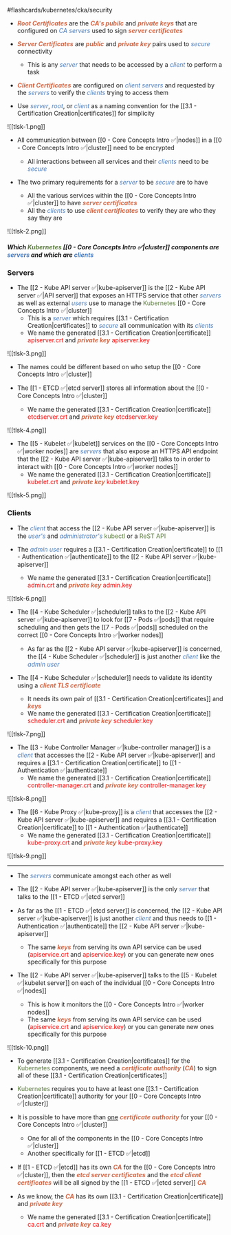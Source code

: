 #flashcards/kubernetes/cka/security

- <b><i><span style="color:#d46644">Root Certificates</span></i></b> are the <b><i><span style="color:#d46644">CA's pubilc</span></i></b> and <b><i><span style="color:#d46644">private keys</span></i></b> that are configured on <i><span style="color:#477bbe">CA servers</span></i> used to sign <b><i><span style="color:#d46644">server certificates</span></i></b>

- <b><i><span style="color:#d46644">Server Certificates</span></i></b> are <b><i><span style="color:#d46644">public</span></i></b> and <b><i><span style="color:#d46644">private key</span></i></b> pairs used to <i><span style="color:#477bbe">secure</span></i> connectivity
	- This is any <i><span style="color:#477bbe">server</span></i> that needs to be accessed by a <i><span style="color:#477bbe">client</span></i> to perform a task

- <b><i><span style="color:#d46644">Client Certificates</span></i></b> are configured on <i><span style="color:#477bbe">client servers</span></i> and requested by the <i><span style="color:#477bbe">servers</span></i> to verify the <i><span style="color:#477bbe">clients</span></i> trying to access them

- Use <i><span style="color:#477bbe">server</span></i>, <i><span style="color:#477bbe">root</span></i>, or <i><span style="color:#477bbe">client</span></i> as a naming convention for the [[3.1 - Certification Creation|certificates]] for simplicity

![[tlsk-1.png]]

- All communication between [[0 - Core Concepts Intro ✅|nodes]] in a [[0 - Core Concepts Intro ✅|cluster]] need to be encrypted
	- All interactions between all services and their <i><span style="color:#477bbe">clients</span></i> need to be <i><span style="color:#477bbe">secure</span></i>

- The two primary requirements for a <i><span style="color:#477bbe">server</span></i> to be <i><span style="color:#477bbe">secure</span></i> are to have
	- All the various services within the [[0 - Core Concepts Intro ✅|cluster]] to have <b><i><span style="color:#d46644">server certificates</span></i></b>
	- All the <i><span style="color:#477bbe">clients</span></i> to use <b><i><span style="color:#d46644">client certificates</span></i></b> to verify they are who they say they are

![[tlsk-2.png]]

##### Which <span style="color:#5c7e3e">Kubernetes</span> [[0 - Core Concepts Intro ✅|cluster]] components are <i><span style="color:#477bbe">servers</span></i> and which are <i><span style="color:#477bbe">clients</span></i>

### Servers

- The [[2 - Kube API server ✅|kube-apiserver]] is the [[2 - Kube API server ✅|API server]] that exposes an HTTPS service that other <i><span style="color:#477bbe">servers</span></i> as well as external <i><span style="color:#477bbe">users</span></i> use to manage the <span style="color:#5c7e3e">Kubernetes</span> [[0 - Core Concepts Intro ✅|cluster]]
	- This is a <i><span style="color:#477bbe">server</span></i> which requires [[3.1 - Certification Creation|certificates]] to <i><span style="color:#477bbe">secure</span></i> all communication with its <i><span style="color:#477bbe">clients</span></i>
	- We name the generated [[3.1 - Certification Creation|certificate]] <span style="color:red">apiserver.crt</span> and <b><i><span style="color:#d46644">private key</span></i></b> <span style="color:red">apiserver.key</span>

![[tlsk-3.png]]

- The names could be different based on who setup the [[0 - Core Concepts Intro ✅|cluster]]

- The [[1 - ETCD ✅|etcd server]] stores all information about the [[0 - Core Concepts Intro ✅|cluster]]
	- We name the generated [[3.1 - Certification Creation|certificate]] <span style="color:red">etcdserver.crt</span> and <b><i><span style="color:#d46644">private key</span></i></b> <span style="color:red">etcdserver.key</span>

![[tlsk-4.png]]

- The [[5 - Kubelet ✅|kubelet]] services on the [[0 - Core Concepts Intro ✅|worker nodes]] are <i><span style="color:#477bbe">servers</span></i> that also expose an HTTPS API endpoint that the [[2 - Kube API server ✅|kube-apiserver]] talks to in order to interact with [[0 - Core Concepts Intro ✅|worker nodes]]
	- We name the generated [[3.1 - Certification Creation|certificate]] <span style="color:red">kubelet.crt</span> and <b><i><span style="color:#d46644">private key</span></i></b> <span style="color:red">kubelet.key</span>

![[tlsk-5.png]]

### Clients

- The <i><span style="color:#477bbe">client</span></i> that access the [[2 - Kube API server ✅|kube-apiserver]] is the <i><span style="color:#477bbe">user's</span></i> and <i><span style="color:#477bbe">administrator's</span></i> <span style="color:#5c7e3e">kubectl</span> or a <span style="color:#5c7e3e">ReST API</span>

- The <i><span style="color:#477bbe">admin user</span></i> requires a [[3.1 - Certification Creation|certificate]] to [[1 - Authentication ✅|authenticate]] to the [[2 - Kube API server ✅|kube-apiserver]]
	- We name the generated [[3.1 - Certification Creation|certificate]] <span style="color:red">admin.crt</span> and <b><i><span style="color:#d46644">private key</span></i></b> <span style="color:red">admin.key</span>

![[tlsk-6.png]]

- The [[4 - Kube Scheduler ✅|scheduler]] talks to the [[2 - Kube API server ✅|kube-apiserver]] to look for [[7 - Pods ✅|pods]] that require scheduling and then gets the [[7 - Pods ✅|pods]] scheduled on the correct [[0 - Core Concepts Intro ✅|worker nodes]]
	- As far as the [[2 - Kube API server ✅|kube-apiserver]] is concerned, the [[4 - Kube Scheduler ✅|scheduler]] is just another <i><span style="color:#477bbe">client</span></i> like the <i><span style="color:#477bbe">admin user</span></i>

- The [[4 - Kube Scheduler ✅|scheduler]] needs to validate its identity using a <b><i><span style="color:#d46644">client TLS certificate</span></i></b>
	- It needs its own pair of [[3.1 - Certification Creation|certificates]] and <b><i><span style="color:#d46644">keys</span></i></b>
	- We name the generated [[3.1 - Certification Creation|certificate]] <span style="color:red">scheduler.crt</span> and <b><i><span style="color:#d46644">private key</span></i></b> <span style="color:red">scheduler.key</span>

![[tlsk-7.png]]

- The [[3 - Kube Controller Manager ✅|kube-controller manager]] is a <i><span style="color:#477bbe">client</span></i> that accesses the [[2 - Kube API server ✅|kube-apiserver]] and requires a [[3.1 - Certification Creation|certificate]] to [[1 - Authentication ✅|authenticate]]
	- We name the generated [[3.1 - Certification Creation|certificate]] <span style="color:red">controller-manager.crt</span> and <b><i><span style="color:#d46644">private key</span></i></b> <span style="color:red">controller-manager.key</span>

![[tlsk-8.png]]

- The [[6 - Kube Proxy ✅|kube-proxy]] is a <i><span style="color:#477bbe">client</span></i> that accesses the [[2 - Kube API server ✅|kube-apiserver]] and requires a [[3.1 - Certification Creation|certificate]] to [[1 - Authentication ✅|authenticate]]
	- We name the generated [[3.1 - Certification Creation|certificate]] <span style="color:red">kube-proxy.crt</span> and <b><i><span style="color:#d46644">private key</span></i></b> <span style="color:red">kube-proxy.key</span>

![[tlsk-9.png]]

------------------------------------------------------------------------------

- The <i><span style="color:#477bbe">servers</span></i> communicate amongst each other as well

- The [[2 - Kube API server ✅|kube-apiserver]] is the only <i><span style="color:#477bbe">server</span></i> that talks to the [[1 - ETCD ✅|etcd server]]

- As far as the [[1 - ETCD ✅|etcd server]] is concerned, the [[2 - Kube API server ✅|kube-apiserver]] is just another <i><span style="color:#477bbe">client</span></i> and thus needs to [[1 - Authentication ✅|authenticate]] the [[2 - Kube API server ✅|kube-apiserver]]
	- The same <b><i><span style="color:#d46644">keys</span></i></b> from serving its own API service can be used (<span style="color:red">apiservice.crt</span> and <span style="color:red">apiservice.key</span>) or you can generate new ones specifically for this purpose

- The [[2 - Kube API server ✅|kube-apiserver]] talks to the [[5 - Kubelet ✅|kubelet server]] on each of the individual [[0 - Core Concepts Intro ✅|nodes]]
	- This is how it monitors the [[0 - Core Concepts Intro ✅|worker nodes]]
	- The same <b><i><span style="color:#d46644">keys</span></i></b> from serving its own API service can be used (<span style="color:red">apiservice.crt</span> and <span style="color:red">apiservice.key</span>) or you can generate new ones specifically for this purpose

![[tlsk-10.png]]

- To generate [[3.1 - Certification Creation|certificates]] for the <span style="color:#5c7e3e">Kubernetes</span> components, we need a <b><i><span style="color:#d46644">certificate authority</span></i></b> (<b><i><span style="color:#d46644">CA</span></i></b>) to sign all of these [[3.1 - Certification Creation|certificates]]

- <span style="color:#5c7e3e">Kubernetes</span> requires you to have at least one [[3.1 - Certification Creation|certificate]] authority for your [[0 - Core Concepts Intro ✅|cluster]]

- It is possible to have more than <u>one</u> <b><i><span style="color:#d46644">certificate authority</span></i></b> for your [[0 - Core Concepts Intro ✅|cluster]]
	- One for all of the components in the [[0 - Core Concepts Intro ✅|cluster]]
	- Another specifically for [[1 - ETCD ✅|etcd]]

- If [[1 - ETCD ✅|etcd]] has its own <b><i><span style="color:#d46644">CA</span></i></b> for the [[0 - Core Concepts Intro ✅|cluster]], then the <b><i><span style="color:#d46644">etcd server certificates</span></i></b> and the <b><i><span style="color:#d46644">etcd client certificates</span></i></b> will be all signed by the [[1 - ETCD ✅|etcd server]] <b><i><span style="color:#d46644">CA</span></i></b>

- As we know, the <b><i><span style="color:#d46644">CA</span></i></b> has its own [[3.1 - Certification Creation|certificate]] and <b><i><span style="color:#d46644">private key</span></i></b>
	- We name the generated [[3.1 - Certification Creation|certificate]] <span style="color:red">ca.crt</span> and <b><i><span style="color:#d46644">private key</span></i></b> <span style="color:red">ca.key</span>